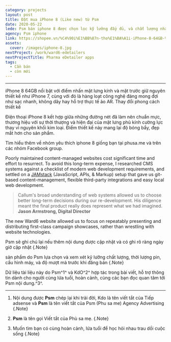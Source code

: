 ```yaml
---
category: projects
layout: post
title: Đặt mua iPhone 8 (Like new) từ Psm
date: 2020-05-22
lede: Psm bán iphone 8 được chọn lọc kỹ lưỡng đầy đủ, và chất lượng nhất tới tay khách hàng.
agency: Psm iphone
link: https://shopee.vn/%C4%90i%E1%BB%87n-tho%E1%BA%A1i-iPhone-8-64GB-%C4%91%E1%BB%A7-m%C3%A0u-l%E1%BB%B1a-ch%E1%BB%8Dn-i.259737548.5434812260
assets:
  cover: /images/iphone-8.jpg
nextProject: /work/ward6-edetailers
nextProjectTitle: Pharma eDetailer apps
tags:
  - Cần bán
  - còn mới
---
```


<PostButton link="https://shopee.vn/%C4%90i%E1%BB%87n-tho%E1%BA%A1i-iPhone-8-64GB-%C4%91%E1%BB%A7-m%C3%A0u-l%E1%BB%B1a-ch%E1%BB%8Dn-i.259737548.5434812260" label="Đặt mua iPhone 8 của Psm trên Shopee" />

---

iPhone 8 64GB nổi bật với điểm nhấn mặt lưng kính và mặt trước giữ nguyên thiết kế như iPhone 7, cùng với đó là hàng loạt công nghệ đáng mong đợi như sạc nhanh, không dây hay hỗ trợ thực tế ảo AR.
Thay đổi phong cách thiết kế

Điện thoại iPhone 8 kết hợp giữa những đường nét đã làm nên chuẩn mực, thương hiệu với sự thời thượng và hiện đại của mặt lưng phủ kính cường lực thay vì nguyên khối kim loại. Điểm thiết kế này mang lại độ bóng bẩy, đẹp mắt hơn cho sản phẩm.

Tìm hiểu thêm về nhóm yêu thích iphone 8 giống bạn tại phusa.me và trên các nhóm Facebook group.

<MediaVideo src="286993397" ratio="540/768" frame />

Poorly maintained content-managed websites cost significant time and effort to resurrect. To avoid this long-term expense, I researched CMS systems against a checklist of modern web development requirements, and settled on a [JAMstack](https://www.siteleaf.com/blog/jamstack-ecommerce/) (JavaScript, APIs, & Markup) setup that gave us git-based content-management, flexible third-party integrations and easy local web development.

> Callum's broad understanding of web systems allowed us to choose better long-term decisions during our re-development. His diligence meant the final product really does represent what we had imagined. **Jason Armstrong, Digital Director**

<Media ratio="668/1000" image="/images/iphone-8.jpg" />

The new Ward6 website allowed us to focus on repeatably presenting and distributing first-class campaign showcases, rather than wrestling with website technologies.

Psm sẽ ghi chú lại nếu thêm nội dung được cập nhật và có ghi rõ ràng ngày giờ cập nhật {.Note}

sản phẩm do Psm lựa chọn và xem xét kỹ lưỡng chất lượng, thời lượng pin, cấu hình máy, và độ mượt mà trước khi đăng bán {.Note}


Dữ liệu tài liệu này do Psm^1^ và KdO^2^ hợp tác trong bài viết, hỗ trợ thông tin dành cho người cùng lứa tuổi, hoàn cảnh, cùng các bạn đọc quan tâm tới Psm nội dung.^3^.


<PostButton link="https://shopee.vn/%C4%90i%E1%BB%87n-tho%E1%BA%A1i-iPhone-8-64GB-%C4%91%E1%BB%A7-m%C3%A0u-l%E1%BB%B1a-ch%E1%BB%8Dn-i.259737548.5434812260" label="Đặt mua iPhone 8 của Psm trên Shopee" />


---

1. Nội dung được **Psm** chép lại khi trải đời, Kdo là tên viết tắt của Tiếp adsense và **Psm** là tên viết tắt của Psm (Phu sa me) Agency Advertising {.Note}

2. **Psm** là tên gọi Viết tắt của Phù sa mẹ. {.Note}

3. Muốn tìm bạn có cùng hoàn cảnh, lứa tuổi để học hỏi nhau trau dồi cuộc sống {.Note}

<script>
import Media from "../../src/components/Media";
import MediaVideo from "../../src/components/MediaVideo";
import PostButton from "../../src/components/PostButton";
export default {
  components: {
    Media,
    MediaVideo,
    PostButton,
  }
}
</script>

